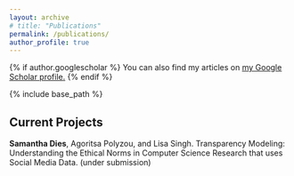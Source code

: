 ```yaml
---
layout: archive
# title: "Publications"
permalink: /publications/
author_profile: true
---
```


{% if author.googlescholar %}
  You can also find my articles on <u><a href="{{author.googlescholar}}">my Google Scholar profile</a>.</u>
{% endif %}

{% include base_path %}

## Current Projects

**Samantha Dies**, Agoritsa Polyzou, and Lisa Singh. Transparency Modeling: Understanding the Ethical Norms in Computer Science Research that uses Social Media Data. (under submission)
